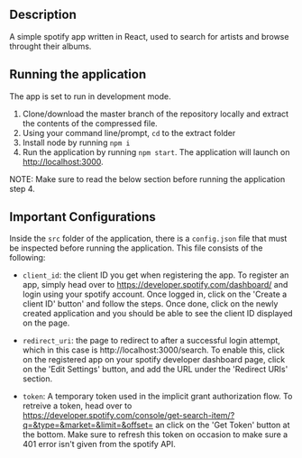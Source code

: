 
## Description

A simple spotify app written in React, used to search for artists and browse throught their albums.

## Running the application

The app is set to run in development mode. 
1. Clone/download the master branch of the repository locally and extract the contents of the compressed file.
2. Using your command line/prompt, `cd` to the extract folder
3. Install node by running `npm i`
4. Run the application by running `npm start`. The application will launch on [http://localhost:3000](http://localhost:3000). 

NOTE: Make sure to read the below section before running the application step 4.


## Important Configurations

Inside the `src` folder of the application, there is a `config.json` file that must be inspected before running the application. This file consists of the following:

* `client_id`: the client ID you get when registering the app. To register an app, simply head over to https://developer.spotify.com/dashboard/ and login using your spotify account. Once logged in, click on the 'Create a client ID' button' and follow the steps. Once done, click on the newly created application and you should be able to see the client ID displayed on the page.

* `redirect_uri`: the page to redirect to after a successful login attempt, which in this case is http://localhost:3000/search. To enable this, click on the registered app on your spotify developer dashboard page, click on the 'Edit Settings' button, and add the URL under the 'Redirect URIs' section.

* `token`: A temporary token used in the implicit grant authorization flow. To retreive a token, head over to https://developer.spotify.com/console/get-search-item/?q=&type=&market=&limit=&offset= an click on the 'Get Token' button at the bottom. Make sure to refresh this token on occasion to make sure a 401 error isn't given from the spotify API.

